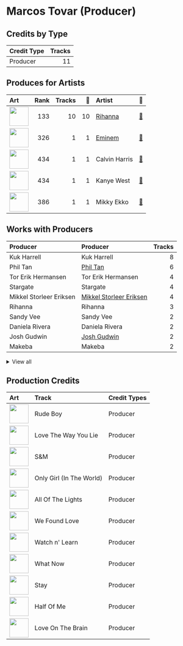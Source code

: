 # Marcos Tovar (Producer)

## Credits by Type

| Credit Type | Tracks |
|:---|---:|
| Producer | 11 |

## Produces for Artists

| Art | Rank | Tracks | 💚 | Artist | 🔗 |
|:---|---:|---:|---:|:---|:---|
| <img src="https://i.scdn.co/image/ab6761610000e5eb99e4fca7c0b7cb166d915789" alt="" width="50" /> | 133 | 10 | 10 | [Rihanna](../../artists/rihanna/overview.md) | [🔗](https://open.spotify.com/artist/5pKCCKE2ajJHZ9KAiaK11H) |
| <img src="https://i.scdn.co/image/ab6761610000e5eba00b11c129b27a88fc72f36b" alt="" width="50" /> | 326 | 1 | 1 | [Eminem](../../artists/eminem/overview.md) | [🔗](https://open.spotify.com/artist/7dGJo4pcD2V6oG8kP0tJRR) |
| <img src="https://i.scdn.co/image/ab6761610000e5eb014a3c1730d960c66396ed63" alt="" width="50" /> | 434 | 1 | 1 | Calvin Harris | [🔗](https://open.spotify.com/artist/7CajNmpbOovFoOoasH2HaY) |
| <img src="https://i.scdn.co/image/ab6761610000e5eb6e835a500e791bf9c27a422a" alt="" width="50" /> | 434 | 1 | 1 | Kanye West | [🔗](https://open.spotify.com/artist/5K4W6rqBFWDnAN6FQUkS6x) |
| <img src="https://i.scdn.co/image/ab6761610000e5eb81d954dd35145481964ddd6c" alt="" width="50" /> | 386 | 1 | 1 | Mikky Ekko | [🔗](https://open.spotify.com/artist/1buzCmyYZE4kcdLRudsb8V) |

## Works with Producers

| Producer | Producer | Tracks |
|:---|:---|---:|
| Kuk Harrell | Kuk Harrell | 8 |
| Phil Tan | [Phil Tan](../phil_tan/overview.md) | 6 |
| Tor Erik Hermansen | Tor Erik Hermansen | 4 |
| Stargate | Stargate | 4 |
| Mikkel Storleer Eriksen | [Mikkel Storleer Eriksen](../mikkel_storleer_eriksen/overview.md) | 4 |
| Rihanna | Rihanna | 3 |
| Sandy Vee | Sandy Vee | 2 |
| Daniela Rivera | Daniela Rivera | 2 |
| Josh Gudwin | [Josh Gudwin](../josh_gudwin/overview.md) | 2 |
| Makeba | Makeba | 2 |


<details>
<summary>View all</summary>

| Producer | Producer | Tracks |
|:---|:---|---:|
| Sandy Wilhelm | Sandy Wilhelm | 2 |
| Ester Dean | Ester Dean | 2 |
| Miles Walker | Miles Walker | 2 |
| Brent Kolatalo | Brent Kolatalo | 1 |
| Hit-Boy | Hit-Boy | 1 |
| Veronika Bozeman | Veronika Bozeman | 1 |
| Jeff Bhasker | Jeff Bhasker | 1 |
| Anthony Kilhoffer | Anthony Kilhoffer | 1 |
| Eminem | Eminem | 1 |
| Skylar Grey | Skylar Grey | 1 |
| Priscilla Renea | Priscilla Renea | 1 |
| Shahid Khan | Shahid Khan | 1 |
| Mike Gaydusek | Mike Gaydusek | 1 |
| Andrew Dawson | Andrew Dawson | 1 |
| Justin Parker | Justin Parker | 1 |
| Crystal Nicole | Crystal Nicole | 1 |
| Parker Ighile | Parker Ighile | 1 |
| Kid Cudi | Kid Cudi | 1 |
| Elof Loelv | Elof Loelv | 1 |
| Kevin Davis | Kevin Davis | 1 |
| Rob Swire | Rob Swire | 1 |
| Rosie Danvers | Rosie Danvers | 1 |
| Calvin Harris | Calvin Harris | 1 |
| Joseph Angel | Joseph Angel | 1 |
| Alex da Kid | Alex da Kid | 1 |
| Fred Ball | Fred Ball | 1 |
| Tommy Danvers | Tommy Danvers | 1 |
| Kanye West | Kanye West | 1 |
| Fergie | Fergie | 1 |
| Naughty Boy | Naughty Boy | 1 |
| Ken Lewis | Ken Lewis | 1 |
| Noah Goldstein | Noah Goldstein | 1 |
| Skylar Mones | Skylar Mones | 1 |
| Livvi Franc | Livvi Franc | 1 |
| Mike Strange | Mike Strange | 1 |
| Manny Marroquin | [Manny Marroquin](../manny_marroquin/overview.md) | 1 |
| Malik Yusef | Malik Yusef | 1 |
| The-Dream | The-Dream | 1 |
| Alju Jackson | Alju Jackson | 1 |
| Warren Trotter | Warren Trotter | 1 |
| Mike Dean | Mike Dean | 1 |
| Nathan Cassells | Nathan Cassells | 1 |
| Emeli Sandé | Emeli Sandé (Sandé, Emeli) | 1 |
| Mikky Ekko | Mikky Ekko | 1 |

</details>


## Production Credits

| Art | Track | Credit Types |
|:---|:---|:---|
| <img src="https://i.scdn.co/image/ab67616d0000b273ab647295c0c97446c1f1a3b5" alt="" width="50" /> | Rude Boy | Producer |
| <img src="https://i.scdn.co/image/ab67616d0000b273c08d5fa5c0f1a834acef5100" alt="" width="50" /> | Love The Way You Lie | Producer |
| <img src="https://i.scdn.co/image/ab67616d0000b273aa16162c83c19d587a3bfa45" alt="" width="50" /> | S&M | Producer |
| <img src="https://i.scdn.co/image/ab67616d0000b273aa16162c83c19d587a3bfa45" alt="" width="50" /> | Only Girl (In The World) | Producer |
| <img src="https://i.scdn.co/image/ab67616d0000b273d9194aa18fa4c9362b47464f" alt="" width="50" /> | All Of The Lights | Producer |
| <img src="https://i.scdn.co/image/ab67616d0000b2731c5eacf6965d328c2c795cef" alt="" width="50" /> | We Found Love | Producer |
| <img src="https://i.scdn.co/image/ab67616d0000b2731c5eacf6965d328c2c795cef" alt="" width="50" /> | Watch n' Learn | Producer |
| <img src="https://i.scdn.co/image/ab67616d0000b2730e6cedee56e37a9a65f2164d" alt="" width="50" /> | What Now | Producer |
| <img src="https://i.scdn.co/image/ab67616d0000b2730e6cedee56e37a9a65f2164d" alt="" width="50" /> | Stay | Producer |
| <img src="https://i.scdn.co/image/ab67616d0000b2730e6cedee56e37a9a65f2164d" alt="" width="50" /> | Half Of Me | Producer |
| <img src="https://i.scdn.co/image/ab67616d0000b27333c6b920eabcf4c00d7a1093" alt="" width="50" /> | Love On The Brain | Producer |